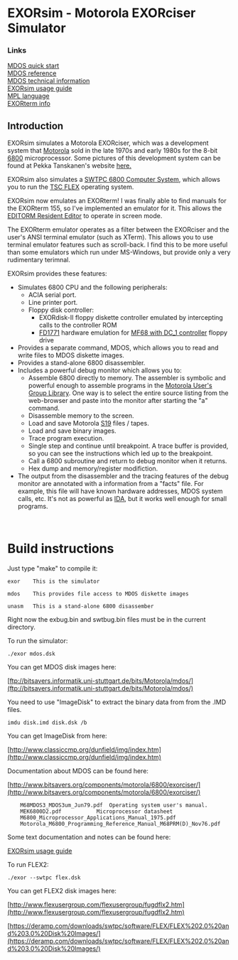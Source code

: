 # EXORsim - Motorola EXORciser Simulator

### Links

[MDOS quick start](doc/mdos-intro.md)
<br>
[MDOS reference](doc/mdos-ref.md)
<br>
[MDOS technical information](doc/mdos-tech.md)
<br>
[EXORsim usage guide](doc/usage.md)
<br>
[MPL language](mpl/readme.md)
<br>
[EXORterm info](doc/exorterm.md)

## Introduction

<p>EXORsim simulates a Motorola EXORciser, which was a development system
that <a href="http://en.wikipedia.org/wiki/Motorola">Motorola</a> sold in
the late 1970s and early 1980s for the 8-bit <a
href="http://en.wikipedia.org/wiki/Motorola_6800">6800</a> microprocessor. 
Some pictures of this development system can be found at Pekka Tanskanen's
website <a href="http://www.exorciser.net/index_en.htm">here.</a>

<p>EXORsim also simulates a <a href="https://deramp.com/swtpc.html">SWTPC 6800 Computer System</a>, which allows you to run
the <a href="http://en.wikipedia.org/wiki/FLEX_%28operating_system%29">TSC FLEX</a>
operating system.

<p>EXORsim now emulates an EXORterm!  I was finally able to find
manuals for the EXORterm 155, so I've implemented an emulator for it.  This
allows the <a href="https://github.com/jhallen/exorsim/blob/master/doc/mdos-intro.md#e-editorm-resident-editor">EDITORM Resident Editor</a> to operate in screen mode.
</p>

<p>The EXORterm emulator operates as a filter between the EXORciser and the
user's ANSI terminal emulator (such as XTerm).  This allows you to use
terminal emulator features such as scroll-back.  I find this to be more
useful than some emulators which run under MS-Windows, but provide only a
very rudimentary terimnal.</li>

<p>EXORsim provides these features:

<ul>
<li>Simulates 6800 CPU and the following peripherals:
<ul>
<li>ACIA serial port.</li>
<li>Line printer port.</li>
<li>Floppy disk controller:
<ul><li>EXORdisk-II floppy diskette controller emulated by
intercepting calls to the controller ROM</li>

<li><a href="https://en.wikipedia.org/wiki/Western_Digital_FD1771">FD1771</a> hardware emulation for <a
href="https://deramp.com/swtpc.com/MF_68/MF_68_Index.htm">MF68
with DC_1 controller</a> floppy drive</li>
</ul>
</ul>

<li>Provides a separate command, MDOS, which allows you to read and write
files to MDOS diskette images.</li>

<li>Provides a stand-alone 6800 disassembler.</li>

<li>Includes a powerful debug monitor which allows you to:

<ul><li>Assemble 6800 directly to memory.  The assembler is
symbolic and powerful enough to assemble programs in the
<a
href="http://test.dankohn.info/~myhome/projects/68HC11/AXIOM_HC11/Source/Users%20Group/">Motorola User's Group
Library</a>.  One way is to select the entire source listing
from the web-browser and paste into the monitor after
starting the "a" command.</li>
		
<li>Disassemble memory to the screen.</li>

<li>Load and save Motorola <a href="http://en.wikipedia.org/wiki/SREC_%28file_format%29">S19</a> files
/ tapes.</li>

<li>Load and save binary images.</li>

<li>Trace program execution.</li>

<li>Single step and continue until breakpoint.  A trace
buffer is provided, so you can see the instructions which
led up to the breakpoint.</li>

<li>Call a 6800 subroutine and return to debug monitor when
it returns.</li>

<li>Hex dump and memory/register modifiction.</li>
</ul>
</li>

<li>The output from the disassembler and the tracing features of the debug
monitor are annotated with a information from a "facts" file.  For example,
this file will have known hardware addresses, MDOS system calls, etc.  It's
not as powerful as <a href="http://www.hex-rays.com/idapro/">IDA</a>, but
it works well enough for small programs.</li>

</ul>
<br>

# Build instructions

Just type "make" to compile it:

	exor	This is the simulator

	mdos	This provides file access to MDOS diskette images

	unasm	This is a stand-alone 6800 disassember

Right now the exbug.bin and swtbug.bin files must be in the current
directory.

To run the simulator:

	./exor mdos.dsk

You can get MDOS disk images here:

[ftp://bitsavers.informatik.uni-stuttgart.de/bits/Motorola/mdos/](ftp://bitsavers.informatik.uni-stuttgart.de/bits/Motorola/mdos/)

You need to use "ImageDisk" to extract the binary data from from the .IMD
files.

	imdu disk.imd disk.dsk /b

You can get ImageDisk from here:

[http://www.classiccmp.org/dunfield/img/index.htm](http://www.classiccmp.org/dunfield/img/index.htm)

Documentation about MDOS can be found here:

[http://www.bitsavers.org/components/motorola/6800/exorciser/](http://www.bitsavers.org/components/motorola/6800/exorciser/)

		M68MDOS3_MDOS3um_Jun79.pdf	Operating system user's manual.
		MEK6800D2.pdf			Microprocessor datasheet
		M6800_Microprocessor_Applications_Manual_1975.pdf
		Motorola_M6800_Programming_Reference_Manual_M68PRM(D)_Nov76.pdf

Some text documentation and notes can be found here:

[EXORsim usage guide](doc/usage.md)

To run FLEX2:

	./exor --swtpc flex.dsk

You can get FLEX2 disk images here:

[http://www.flexusergroup.com/flexusergroup/fugdflx2.htm](http://www.flexusergroup.com/flexusergroup/fugdflx2.htm)

[https://deramp.com/downloads/swtpc/software/FLEX/FLEX%202.0%20and%203.0%20Disk%20Images/](https://deramp.com/downloads/swtpc/software/FLEX/FLEX%202.0%20and%203.0%20Disk%20Images/)
